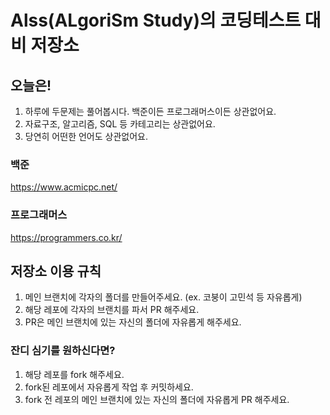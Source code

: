 # Alss(ALgoriSm Study)의 코딩테스트 대비 저장소


## 오늘은!
1. 하루에 두문제는 풀어봅시다. 백준이든 프로그래머스이든 상관없어요.
2. 자료구조, 알고리즘, SQL 등 카테고리는 상관없어요.
3. 당연히 어떤한 언어도 상관없어요.

### 백준
https://www.acmicpc.net/

### 프로그래머스
https://programmers.co.kr/
   
## 저장소 이용 규칙
1. 메인 브랜치에 각자의 폴더를 만들어주세요. (ex. 코붕이 고민석 등 자유롭게)
2. 해당 레포에 각자의 브랜치를 파서 PR 해주세요.
3. PR은 메인 브랜치에 있는 자신의 폴더에 자유롭게 해주세요.

### 잔디 심기를 원하신다면?
1. 해당 레포를 fork 해주세요.
2. fork된 레포에서 자유롭게 작업 후 커밋하세요.
3. fork 전 레포의 메인 브랜치에 있는 자신의 폴더에 자유롭게 PR 해주세요.


